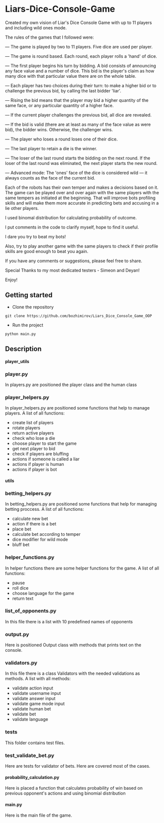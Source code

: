 # Liars-Dice-Console-Game

  Created my own vision of Liar's Dice Console Game with up to 11 players and including wild ones mode. 
  
The rules of the games that I followed were:

— The game is played by two to 11 players. Five dice are used per player.  

— The game is round based. Each round, each player rolls a 'hand' of dice.  

— The first player begins his turn by bidding. A bid consists of announcing any face value and a number of dice. This bid is the player's claim as how many dice with that particular value there are on the whole table.  

— Each player has two choices during their turn: to make a higher bid or to challenge the previous bid, by calling the last bidder 'liar'.  

— Rising the bid means that the player may bid a higher quantity of the same face, or any particular quantity of a higher face.   

— If the current player challenges the previous bid, all dice are revealed.  

— If the bid is valid (there are at least as many of the face value as were bid), the bidder wins. Otherwise, the challenger wins.   

— The player who loses a round loses one of their dice.   

— The last player to retain a die is the winner.  

— The loser of the last round starts the bidding on the next round. If the loser of the last round was eliminated, the next player starts the new round.  


— Advanced mode: The 'ones' face of the dice is considered wild — it always counts as the face of the current bid.  

Each of the robots has their own temper and makes a decisions based on it. The game can be played over and over again with the same players with the same tempers as initiated at the beginning. That will improve bots profiling skills and will make them more accurate in predicting bets and accusing in a lie other players.

I used binomal distribution for calculating probability of outcome. 

I put comments in the code to clarify myself, hope to find it useful.

I dare you try to beat my bots! 

Also, try to play another game with the same players to check if their profile skills are good enough to beat you again.

If you have any comments or suggestions, please feel free to share.  

Special Thanks to my most dedicated testers - Simeon and Deyan!

Enjoy!

## Getting started

- Clone the repository

```
git clone https://github.com/bozhimirov/Liars_Dice_Console_Game_OOP
```

- Run the project

```
python main.py
```
## Description

#### **player_utils**
### **player.py**
In players.py are positioned the player class and the human class

### **player_helpers.py**
In player_helpers.py are positioned some functions that help to manage players. A list of all functions:

 - create list of players
 - rotate players
 - return active players
 - check who lose a die
 - choose player to start the game
 - get next player to bid
 - check if players are bluffing
 - actions if someone is called a liar
 - actions if player is human
 - actions if player is bot

#### **utils**

### **betting_helpers.py**
In betting_helpers.py are positioned some functions that help for managing betting proccess. A list of all functions:

- calculate new bet
- action if there is a bet
- place bet
- calculate bet according to temper
- dice modifier for wild mode
- bluff bet

### **helper_functions.py**
In helper functions there are some helper functions for the game. A list of all functions:

- pause
- roll dice
- choose language for the game
- return text

### **list_of_opponents.py**
In this file there is a list with 10 predefined names of opponents


### **output.py**
Here is positioned Output class with methods that prints text on the console. 


### **validators.py**
In this file there is a class Validators with the needed validations as methods. A list with all methods:

- validate action input
- validate username input
- validate answer input
- validate game mode input
- validate human bet 
- validate bet
- validate language

### **tests**
This folder contains test files.

### **test_validate_bet.py**
Here are tests for validator of bets. Here are covered most of the cases.

#### **probability_calculation.py**
Here is placed a function that calculates probability of win based on previous opponent's actions and using binomial distribution

#### **main.py**
Here is the main file of the game.



